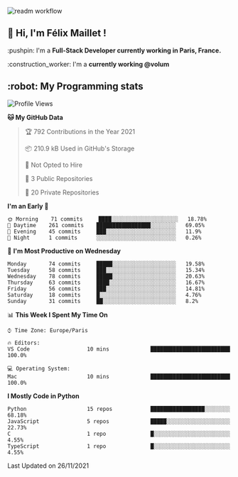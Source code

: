 ![readm workflow](https://github.com/fmaillet24/fmaillet24/actions/workflows/main.yml/badge.svg)

<h2>👋 Hi, I'm Félix Maillet !</h2>

<p>:pushpin: I'm a <strong>Full-Stack Developer currently working in Paris, France.</strong></p>
<p>:construction_worker: I'm a <strong>currently working @volum</strong></p>

<h2>:robot: My Programming stats</h2>

<!--START_SECTION:waka-->
![Profile Views](http://img.shields.io/badge/Profile%20Views-0-blue)

**🐱 My GitHub Data** 

> 🏆 792 Contributions in the Year 2021
 > 
> 📦 210.9 kB Used in GitHub's Storage 
 > 
> 🚫 Not Opted to Hire
 > 
> 📜 3 Public Repositories 
 > 
> 🔑 20 Private Repositories  
 > 
**I'm an Early 🐤** 

```text
🌞 Morning    71 commits     ████░░░░░░░░░░░░░░░░░░░░░   18.78% 
🌆 Daytime    261 commits    █████████████████░░░░░░░░   69.05% 
🌃 Evening    45 commits     ███░░░░░░░░░░░░░░░░░░░░░░   11.9% 
🌙 Night      1 commits      ░░░░░░░░░░░░░░░░░░░░░░░░░   0.26%

```
📅 **I'm Most Productive on Wednesday** 

```text
Monday       74 commits     █████░░░░░░░░░░░░░░░░░░░░   19.58% 
Tuesday      58 commits     ███░░░░░░░░░░░░░░░░░░░░░░   15.34% 
Wednesday    78 commits     █████░░░░░░░░░░░░░░░░░░░░   20.63% 
Thursday     63 commits     ████░░░░░░░░░░░░░░░░░░░░░   16.67% 
Friday       56 commits     ███░░░░░░░░░░░░░░░░░░░░░░   14.81% 
Saturday     18 commits     █░░░░░░░░░░░░░░░░░░░░░░░░   4.76% 
Sunday       31 commits     ██░░░░░░░░░░░░░░░░░░░░░░░   8.2%

```


📊 **This Week I Spent My Time On** 

```text
⌚︎ Time Zone: Europe/Paris

🔥 Editors: 
VS Code                  10 mins             █████████████████████████   100.0%

💻 Operating System: 
Mac                      10 mins             █████████████████████████   100.0%

```

**I Mostly Code in Python** 

```text
Python                   15 repos            █████████████████░░░░░░░░   68.18% 
JavaScript               5 repos             █████░░░░░░░░░░░░░░░░░░░░   22.73% 
C                        1 repo              █░░░░░░░░░░░░░░░░░░░░░░░░   4.55% 
TypeScript               1 repo              █░░░░░░░░░░░░░░░░░░░░░░░░   4.55%

```



 Last Updated on 26/11/2021
<!--END_SECTION:waka-->
